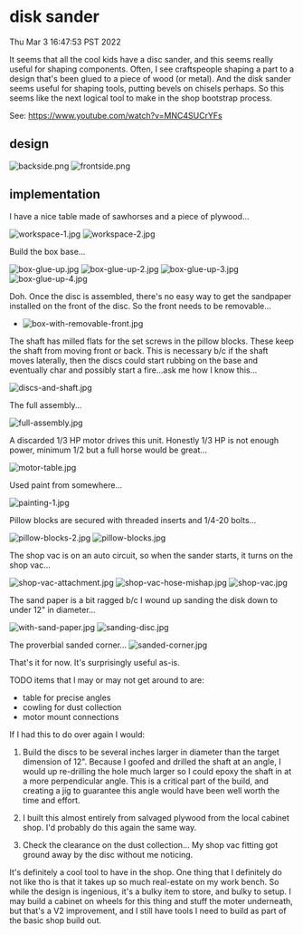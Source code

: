 # disk sander

Thu Mar  3 16:47:53 PST 2022

It seems that all the cool kids have a disc sander, and this seems really useful for shaping
components. Often, I see craftspeople shaping a part to a design that's been glued to a piece
of wood (or metal). And the disk sander seems useful for shaping tools, putting bevels on chisels
perhaps. So this seems like the next logical tool to make in the shop bootstrap process.

See: https://www.youtube.com/watch?v=MNC4SUCrYFs

## design

![backside.png](./photos/backside.png)
![frontside.png](./photos/frontside.png)


## implementation

I have a nice table made of sawhorses and a piece of plywood...

![workspace-1.jpg](./photos/workspace-1.jpg)
![workspace-2.jpg](./photos/workspace-2.jpg)

Build the box base...

![box-glue-up.jpg](./photos/box-glue-up.jpg)
![box-glue-up-2.jpg](./photos/box-glue-up-2.jpg)
![box-glue-up-3.jpg](./photos/box-glue-up-3.jpg)
![box-glue-up-4.jpg](./photos/box-glue-up-4.jpg)

Doh. Once the disc is assembled, there's no easy way to get the sandpaper
installed on the front of the disc. So the front needs to be removable...

* ![box-with-removable-front.jpg](./photos/box-with-removable-front.jpg)


The shaft has milled flats for the set screws in the pillow blocks. These keep
the shaft from moving front or back. This is necessary b/c if the shaft moves
laterally, then the discs could start rubbing on the base and eventually char
and possibly start a fire...ask me how I know this...

![discs-and-shaft.jpg](./photos/discs-and-shaft.jpg)

The full assembly...

![full-assembly.jpg](./photos/full-assembly.jpg)

A discarded 1/3 HP motor drives this unit. Honestly 1/3 HP
is not enough power, minimum 1/2 but a full horse would be great...

![motor-table.jpg](./photos/motor-table.jpg)

Used paint from somewhere...

![painting-1.jpg](./photos/painting-1.jpg)

Pillow blocks are secured with threaded inserts and 1/4-20 bolts...

![pillow-blocks-2.jpg](./photos/pillow-blocks-2.jpg)
![pillow-blocks.jpg](./photos/pillow-blocks.jpg)

The shop vac is on an auto circuit, so when the sander starts, it
turns on the shop vac...

![shop-vac-attachment.jpg](./photos/shop-vac-attachment.jpg)
![shop-vac-hose-mishap.jpg](./photos/shop-vac-hose-mishap.jpg)
![shop-vac.jpg](./photos/shop-vac.jpg)


The sand paper is a bit ragged b/c I wound up sanding the disk down to under
12" in diameter...

![with-sand-paper.jpg](./photos/with-sand-paper.jpg)
![sanding-disc.jpg](./photos/sanding-disc.jpg)


The proverbial sanded corner...
![sanded-corner.jpg](./photos/sanded-corner.jpg)


That's it for now. It's surprisingly useful as-is.

TODO items that I may or may not get around to are:

* table for precise angles
* cowling for dust collection
* motor mount connections

If I had this to do over again I would:

1. Build the discs to be several inches larger in diameter than the target
   dimension of 12". Because I goofed and drilled the shaft at an angle, I would
   up re-drilling the hole much larger so I could epoxy the shaft in at a more
   perpendicular angle. This is a critical part of the build, and creating a jig
   to guarantee this angle would have been well worth the time and effort.

2. I built this almost entirely from salvaged plywood from the local cabinet
   shop. I'd probably do this again the same way.

3. Check the clearance on the dust collection... My shop vac fitting got ground
   away by the disc without me noticing.


It's definitely a cool tool to have in the shop. One thing that I definitely do
not like tho is that it takes up so much real-estate on my work bench. So while
the design is ingenious, it's a bulky item to store, and bulky to setup. I may
build a cabinet on wheels for this thing and stuff the moter underneath, but
that's a V2 improvement, and I still have tools I need to build as part of the
basic shop build out.
